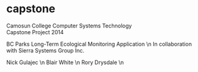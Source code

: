 capstone
========

Camosun College Computer Systems Technology <br>
Capstone Project 2014 

BC Parks Long-Term Ecological Monitoring Application \n
In collaboration with Sierra Systems Group Inc.

Nick Gulajec \n
Blair White \n
Rory Drysdale \n
